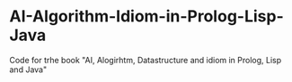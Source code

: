 # AI-Algorithm-Idiom-in-Prolog-Lisp-Java
Code for trhe book "AI, Alogirhtm, Datastructure and idiom in Prolog, Lisp and Java"
